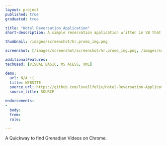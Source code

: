 ```yaml
---
layout: project
published: true
graduated: true

title: "Hotel Reversation Application"
short-description: A simple reservation application written in VB that fascilitate easy capture of information from guest, and convert them into meaningful data"

thumbnail: /images/screenshot/hr.promo_img.png

screenshot: [/images/screenshot/screenshot/hr.promo_img.png, /images/screenshot/screenshot/hr.s2.png, /images/screenshot/screenshot/hr.s3.png]

additionalFeatures: 
techUsed: [VISUAL BASIC, MS ACESS, XML]

demo:
  url: N/A :(  
  title: WEBSITE
  source_url: https://github.com/lovellfelix/Hotel-Reversation-Application
  source_title: SOURCE

endorsements:
-
  body:
  from: 
  role:   
 
---
```


A Quickway to find Grenadian Videos on Chrome.